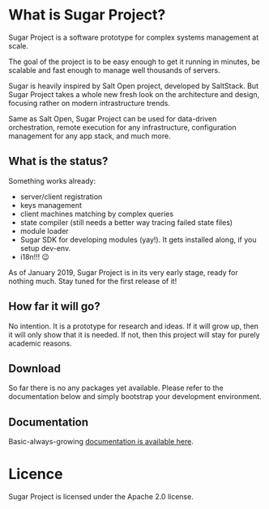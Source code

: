 # What is Sugar Project?

Sugar Project is a software prototype for complex systems management at scale.

The goal of the project is to be easy enough to get it running in minutes,
be scalable and fast enough to manage well thousands of servers.

Sugar is heavily inspired by Salt Open project, developed by SaltStack.
But Sugar Project takes a whole new fresh look on the architecture and
design, focusing rather on modern intrastructure trends.

Same as Salt Open, Sugar Project can be used for data-driven orchestration,
remote execution for any infrastructure, configuration management for any
app stack, and much more.

## What is the status?

Something works already: 

- server/client registration
- keys management
- client machines matching by complex queries
- state compiler (still needs a better way tracing failed state files)
- module loader
- Sugar SDK for developing modules (yay!). It gets installed along, if you setup dev-env.
- i18n!!! :wink:

As of January 2019, Sugar Project is in its very early stage, ready for
nothing much. Stay tuned for the first release of it!

## How far it will go?

No intention. It is a prototype for research and ideas. If it will grow
up, then it will only show that it is needed. If not, then this project
will stay for purely academic reasons.

## Download

So far there is no any packages yet available. Please refer to the
documentation below and simply bootstrap your development environment.

## Documentation

Basic-always-growing [documentation is available here](http://www.sugarsack.org/docs/).

# Licence

Sugar Project is licensed under the Apache 2.0 license.

